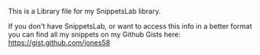 This is a Library file for my SnippetsLab library. 

If you don't have SnippetsLab, or want to access this info in a better format you can find all my snippets on my Github Gists here: https://gist.github.com/jones58